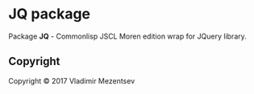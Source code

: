 # JQ package 

Package **JQ** - Commonlisp JSCL Moren edition wrap for JQuery library.


## Copyright
Copyright © 2017 Vladimir Mezentsev

[moren]: <https://github.com/vlad-km/moren-electron>

